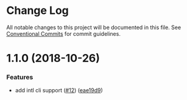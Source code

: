 # Change Log

All notable changes to this project will be documented in this file.
See [Conventional Commits](https://conventionalcommits.org) for commit guidelines.

# 1.1.0 (2018-10-26)

### Features

- add intl cli support ([#12](https://github.com/4Catalyzer/cli/issues/12)) ([eae19d9](https://github.com/4Catalyzer/cli/commit/eae19d9))
